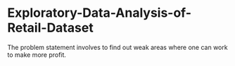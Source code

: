 # Exploratory-Data-Analysis-of-Retail-Dataset
The problem statement involves to find out weak areas where one can work to make more profit.
